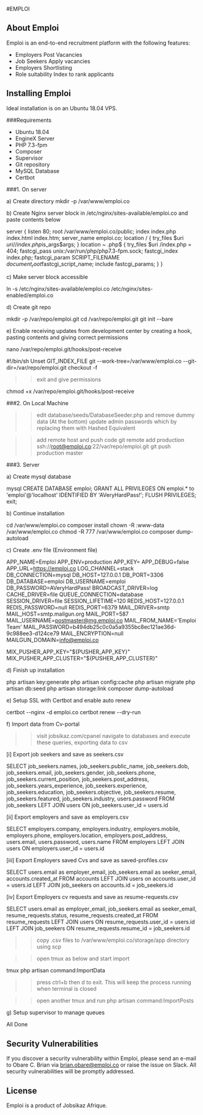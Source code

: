 #EMPLOI

## About Emploi

Emploi is an end-to-end recruitment platform with the following features:

- Employers Post Vacancies
- Job Seekers Apply vacancies
- Employers Shortlisting
- Role suitability Index to rank applicants

## Installing Emploi

Ideal installation is on an Ubuntu 18.04 VPS. 

###Requirements
- Ubuntu 18.04
- EngineX Server
- PHP 7.3-fpm
- Composer
- Supervisor
- Git repository
- MySQL Database
- Certbot

###1. On server

a) Create directory
mkdir -p /var/www/emploi.co

b) Create Nginx server block in /etc/nginx/sites-available/emploi.co and paste contents below

server {
    listen 80;
    root /var/www/emploi.co/public;
    index index.php index.html index.htm;
    server_name emploi.co;
    location / {
           try_files $uri $uri/ /index.php$is_args$args;
    }
    location ~ \.php$ {
           try_files $uri /index.php = 404;
           fastcgi_pass unix:/var/run/php/php7.3-fpm.sock;
           fastcgi_index index.php;
           fastcgi_param SCRIPT_FILENAME $document_root$fastcgi_script_name;
           include fastcgi_params;
    }
}

c) Make server block accessible

ln -s /etc/nginx/sites-available/emploi.co /etc/nginx/sites-enabled/emploi.co

d) Create git repo

mkdir -p /var/repo/emploi.git
cd /var/repo/emploi.git
git init --bare

e) Enable receiving updates from development center by creating a hook, pasting contents and giving correct permissions

nano /var/repo/emploi.git/hooks/post-receive

#!/bin/sh
Unset GIT_INDEX_FILE
git --work-tree=/var/www/emploi.co --git-dir=/var/repo/emploi.git checkout -f

>>exit and give permissions

chmod +x /var/repo/emploi.git/hooks/post-receive

###2. On Local Machine

>>edit database/seeds/DatabaseSeeder.php and remove dummy data (At the bottom)
>>update admin passwords which by replacing them with Hashed Equivalent

>>add remote host and push code
git remote add production ssh://root@emploi.co:22/var/repo/emploi.git
git push production master

###3. Server

a) Create mysql database

mysql
CREATE DATABASE emploi;
GRANT ALL PRIVILEGES ON emploi.* to 'emploi'@'localhost' IDENTIFIED BY 'AVeryHardPass!';
FLUSH PRIVILEGES;
exit;

b) Continue installation

cd /var/www/emploi.co
composer install
chown -R :www-data /var/www/emploi.co
chmod -R 777 /var/www/emploi.co
composer dump-autoload

c) Create .env file (Environment file)

APP_NAME=Emploi
APP_ENV=production
APP_KEY=
APP_DEBUG=false
APP_URL=https://emploi.co
LOG_CHANNEL=stack
DB_CONNECTION=mysql
DB_HOST=127.0.0.1
DB_PORT=3306
DB_DATABASE=emploi
DB_USERNAME=emploi
DB_PASSWORD=AVeryHardPass!
BROADCAST_DRIVER=log
CACHE_DRIVER=file
QUEUE_CONNECTION=database
SESSION_DRIVER=file
SESSION_LIFETIME=120
REDIS_HOST=127.0.0.1
REDIS_PASSWORD=null
REDIS_PORT=6379
MAIL_DRIVER=smtp
MAIL_HOST=smtp.mailgun.org
MAIL_PORT=587
MAIL_USERNAME=postmaster@mg.emploi.co
MAIL_FROM_NAME='Emploi Team'
MAIL_PASSWORD=b494db25c0c0a5a9355bc8ec121ae36d-9c988ee3-d124ce79
MAIL_ENCRYPTION=null
MAILGUN_DOMAIN=info@emploi.co

MIX_PUSHER_APP_KEY="${PUSHER_APP_KEY}"
MIX_PUSHER_APP_CLUSTER="${PUSHER_APP_CLUSTER}"

d) Finish up installation

php artisan key:generate
php artisan config:cache
php artisan migrate
php artisan db:seed
php artisan storage:link
composer dump-autoload

e) Setup SSL with Certbot and enable auto renew

certbot --nginx -d emploi.co
certbot renew --dry-run

f) Import data from Cv-portal

>>visit jobsikaz.com/cpanel
>>navigate to databases and execute these queries, exporting data to csv

[i] Export job seekers and save as seekers.csv

SELECT job_seekers.names, job_seekers.public_name, job_seekers.dob, job_seekers.email, job_seekers.gender, job_seekers.phone, job_seekers.current_position, job_seekers.post_address, job_seekers.years_experience, job_seekers.experience, job_seekers.education, job_seekers.objective, job_seekers.resume, job_seekers.featured, job_seekers.industry, users.password FROM job_seekers
LEFT JOIN users ON job_seekers.user_id = users.id

[ii] Export employers and save as employers.csv

SELECT employers.company, employers.industry, employers.mobile, employers.phone, employers.location, employers.post_address, users.email, users.password, users.name FROM employers
LEFT JOIN users ON employers.user_id = users.id

[iii] Export Employers saved Cvs and save as saved-profiles.csv

SELECT users.email as employer_email, job_seekers.email as seeker_email, accounts.created_at FROM accounts
LEFT JOIN users on accounts.user_id = users.id
LEFT JOIN job_seekers on accounts.id = job_seekers.id

[iv] Export Employers cv requests and save as resume-requests.csv

SELECT users.email as employer_email, job_seekers.email as seeker_email, resume_requests.status, resume_requests.created_at FROM resume_requests
LEFT JOIN users ON resume_requests.user_id = users.id
LEFT JOIN job_seekers ON resume_requests.resume_id = job_seekers.id

>>copy .csv files to /var/www/emploi.co/storage/app directory using scp

>>open tmux as below and start import

tmux
php artisan command:ImportData

>> press ctrl+b then d to exit. This will keep the process running when terminal is closed

>> open another tmux and run
php artisan command:ImportPosts

g) Setup supervisor to manage queues

All Done


## Security Vulnerabilities

If you discover a security vulnerability within Emploi, please send an e-mail to Obare C. Brian via [brian.obare@emploi.co](mailto:brian.obare@emploi.co) or raise the issue on Slack. All security vulnerabilities will be promptly addressed.

## License

Emploi is a product of Jobsikaz Afrique.
